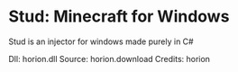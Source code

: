 # Stud: Minecraft for Windows
Stud is an injector for windows
made purely in C#

Dll: horion.dll
Source: horion.download
Credits: horion
